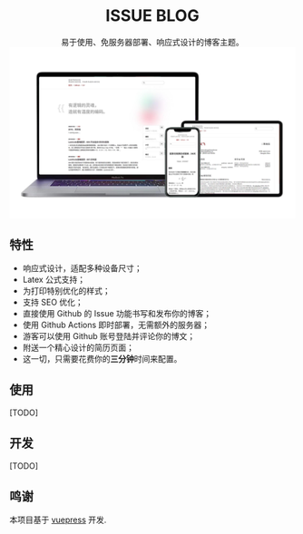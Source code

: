 <h1 align="center">ISSUE BLOG</h1>

<div align="center">
易于使用、免服务器部署、响应式设计的博客主题。
</div>


<img align="center" src="./img/screenshot.jpg" alt="截图"/>

## 特性
- 响应式设计，适配多种设备尺寸；
- Latex 公式支持；
- 为打印特别优化的样式；
- 支持 SEO 优化；
- 直接使用 Github 的 Issue 功能书写和发布你的博客；
- 使用 Github Actions 即时部署，无需额外的服务器；
- 游客可以使用 Github 账号登陆并评论你的博文；
- 附送一个精心设计的简历页面；
- 这一切，只需要花费你的**三分钟**时间来配置。

## 使用
[TODO]

## 开发
[TODO]

## 鸣谢
本项目基于 [vuepress](https://vuepress.vuejs.org/) 开发.

